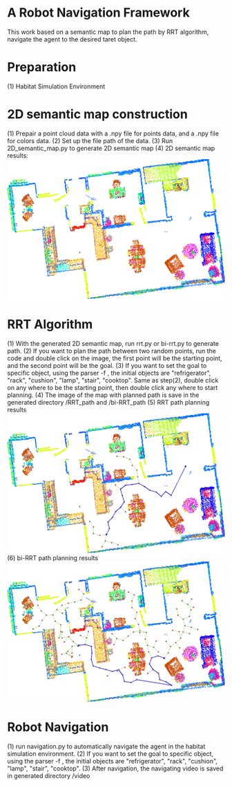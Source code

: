 # A Robot Navigation Framework
This work based on a semantic map to plan the path by RRT algorithm, navigate the agent to the desired taret object.

# Preparation
(1) Habitat Simulation Environment

# 2D semantic map construction
(1) Prepair a point cloud data with a .npy file for points data, and a .npy file for colors data.
(2) Set up the file path of the data.
(3) Run 2D_semantic_map.py to generate 2D semantic map
(4) 2D semantic map results:
![image](https://github.com/timmy168/Robotic-Navigation-Framwork/blob/main/map.png)

# RRT Algorithm
(1) With the generated 2D semantic map, run rrt.py or bi-rrt.py to generate path.
(2) If you want to plan the path between two random points, run the code and double click on the image, the first point will be the starting point, and the second point will be the goal.
(3) If you want to set the goal to specific object, using the parser -f , the initial objects are "refrigerator", "rack", "cushion", "lamp", "stair", "cooktop". Same as step(2), double click on any where to be the starting point, then double click any where to start planning.
(4) The image of the map with planned path is save in the generated directory /RRT_path and /bi-RRT_path
(5) RRT path planning results
![image](https://github.com/timmy168/Robotic-Navigation-Framwork/blob/main/rrt.jpg)
(6) bi-RRT path planning results
![image](https://github.com/timmy168/Robotic-Navigation-Framwork/blob/main/birrt.jpg)

# Robot Navigation 
(1) run navigation.py to automatically navigate the agent in the habitat simulation environment.
(2) If you want to set the goal to specific object, using the parser -f , the initial objects are "refrigerator", "rack", "cushion", "lamp", "stair", "cooktop".
(3) After navigation, the navigating video is saved in generated directory /video
